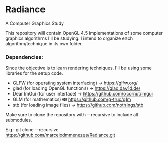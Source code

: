 # Radiance
A Computer Graphics Study

This repository will contain OpenGL 4.5 implementations of some computer graphics algorithms I'll be studying.
I intend to organize each algorithm/technique in its own folder.

### Dependencies:
Since the objective is to learn rendering techniques, I'll be using some libraries for the setup code.

* GLFW (for operating system interfacing) &#8594; https://glfw.org/
* glad (for loading OpenGL functions) &#8594; https://glad.dav1d.de/
* Dear ImGui (for user interface) &#8594; https://github.com/ocornut/imgui
* GLM (for mathematics) &#8584; https://github.com/g-truc/glm
* stb (for loading image files) &#8594; https://github.com/nothings/stb

Make sure to clone the repository with --recursive to include all submodules.

E.g.: git clone --recursive https://github.com/marcelodmmenezes/Radiance.git

